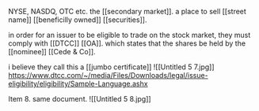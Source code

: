 NYSE, NASDQ, OTC etc. the [[secondary market]]. a place to sell [[street name]] [[beneficilly owned]] [[securities]].

in order for an issuer to be eligible to trade on the stock market, they must comply with [[DTCC]] [[OA]]. which states that the shares be held by the [[nominee]] [[Cede & Co]]. 

i believe they call this a [[jumbo certificate]]
![[Untitled 5 7.jpg]]
https://www.dtcc.com/~/media/Files/Downloads/legal/issue-eligibility/eligibility/Sample-Language.ashx

Item 8. same document.
![[Untitled 5 8.jpg]]